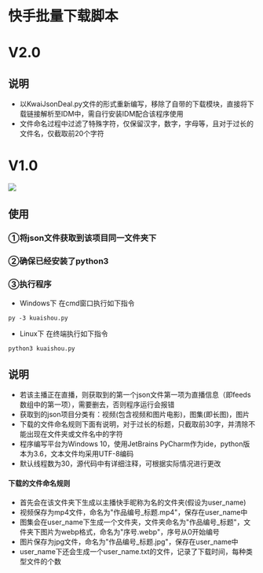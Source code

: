快手批量下载脚本
===========
# V2.0
## 说明
-	以KwaiJsonDeal.py文件的形式重新编写，移除了自带的下载模块，直接将下载链接解析至IDM中，需自行安装IDM配合该程序使用
- 文件命名过程中过滤了特殊字符，仅保留汉字，数字，字母等，且对于过长的文件名，仅截取前20个字符


# V1.0
![](https://raw.githubusercontent.com/muyangren907/Kwai_download_script/master/screenshots/1.png)

## 使用

### ①将json文件获取到该项目同一文件夹下
### ②确保已经安装了python3
### ③执行程序
- Windows下
在cmd窗口执行如下指令
```
py -3 kuaishou.py
```
- Linux下
在终端执行如下指令
```
python3 kuaishou.py
```

## 说明
-	若该主播正在直播，则获取到的第一个json文件第一项为直播信息（即feeds数组中的第一项），需要删去，否则程序运行会报错
- 获取到的json项目分类有：视频(包含视频和图片电影)，图集(即长图)，图片
- 下载的文件命名规则下面有说明，对于过长的标题，只截取前30字，并清除不能出现在文件夹或文件名中的字符
- 程序编写平台为Windows 10，使用JetBrains PyCharm作为ide，python版本为3.6，文本文件均采用UTF-8编码
- 默认线程数为30，源代码中有详细注释，可根据实际情况进行更改

#### 下载的文件命名规则
- 首先会在该文件夹下生成以主播快手昵称为名的文件夹(假设为user_name)
-	视频保存为mp4文件，命名为"作品编号_标题.mp4"，保存在user_name中
- 图集会在user_name下生成一个文件夹，文件夹命名为"作品编号_标题"，文件夹下图片为webp格式，命名为"序号.webp"，序号从0开始编号
- 图片保存为jpg文件，命名为"作品编号_标题.jpg"，保存在user_name中
- user_name下还会生成一个user_name.txt的文件，记录了下载时间，每种类型文件的个数
